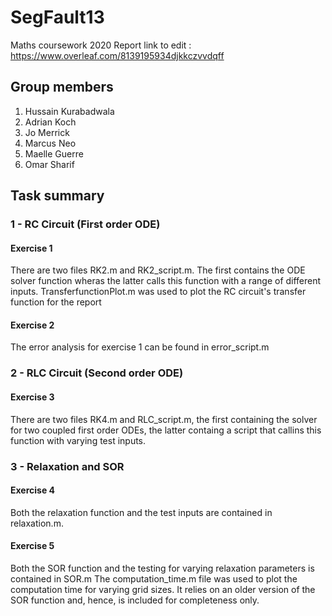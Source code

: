 # SegFault13

Maths coursework 2020
Report link to edit : https://www.overleaf.com/8139195934djkkczvvdqff

## Group members
1. Hussain Kurabadwala
2. Adrian Koch
3. Jo Merrick
4. Marcus Neo
5. Maelle Guerre
6. Omar Sharif

## Task summary
### 1 - RC Circuit (First order ODE)
#### Exercise 1
There are two files RK2.m and RK2\_script.m. The first contains the ODE solver function wheras the latter calls this function with a range of different inputs. TransferfunctionPlot.m was used to plot the RC circuit's transfer function for the report

#### Exercise 2
The error analysis for exercise 1 can be found in error\_script.m

### 2 - RLC Circuit (Second order ODE)
#### Exercise 3
There are two files RK4.m and RLC\_script.m, the first containing the solver for two coupled first order ODEs, the latter containg a script that callins this function with varying test inputs.

### 3 - Relaxation and SOR
#### Exercise 4
Both the relaxation function and the test inputs are contained in relaxation.m. 

#### Exercise 5
Both the SOR function and the testing for varying relaxation parameters is contained in SOR.m The computation_time.m file was used to plot the computation time for varying grid sizes. It relies on an older version of the SOR function and, hence,  is included for completeness only.